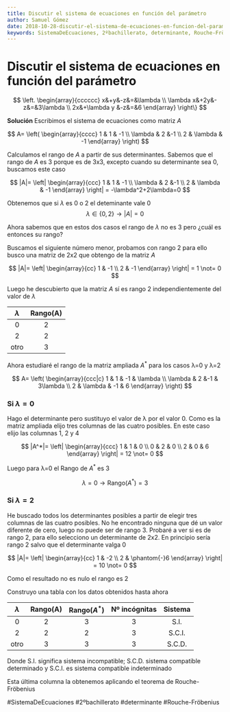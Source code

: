 ```yaml
---
title: Discutir el sistema de ecuaciones en función del parámetro
author: Samuel Gómez
date: 2018-10-28-discutir-el-sistema-de-ecuaciones-en-funcion-del-parametro
keywords: SistemaDeEcuaciones, 2ºbachillerato, determinante, Rouche-Fröbenius
---
```


# Discutir el sistema de ecuaciones en función del parámetro
$$
\left.
\begin{array}{cccccc}
	x&+y&-z&=&\lambda \\
	\lambda x&+2y&-z&=&3\lambda \\
	2x&+\lambda y &-z&=&6
\end{array}
\right\}
$$

**Solución** Escribimos el sistema de ecuaciones como matriz $A$

$$
A= \left(
\begin{array}{cccc}
	1 		& 1 & -1 \\
	\lambda & 2 &-1  \\
	2 		&	\lambda & -1
\end{array}
\right)
$$

Calculamos el rango de $A$ a partir de sus determinantes. Sabemos que el
rango de $A$ es 3 porque es de 3x3, excepto cuando su determinante sea 0,
buscamos este caso

$$
|A|= \left|
\begin{array}{ccc}
	1 		& 1 & -1 \\
	\lambda & 2 &-1  \\
	2 		&	\lambda & -1
\end{array}
\right| = -\lambda^2+2\lambda=0
$$

Obtenemos que si $\lambda$ es 0 o 2 el deteminante vale 0
$$\lambda \in \{0, 2\} \rightarrow |A| = 0 $$

Ahora sabemos que en estos dos casos el rango de $\lambda$ no es 3 pero
¿cuál es entonces su rango?

Buscamos el siguiente número menor, probamos con rango 2 para ello busco
una matriz de 2x2 que obtengo de la matriz $A$

$$
|A|= \left|
\begin{array}{cc}
	1 & -1 \\
	2 & -1
\end{array}
\right| = 1 \not= 0
$$

Luego he descubierto que la matriz $A$ sí es rango 2 independientemente
del valor de $\lambda$

|$\lambda$ | Rango(A)|
|:--------:|:-------:|
|0   	   | 2       |
|2   	   | 2       |
|otro      | 3       |


Ahora estudiaré el rango de la matriz ampliada $A^*$ para los casos &lambda;=0 y &lambda;=2

$$
A= \left(
\begin{array}{ccc|c}
	1 		& 1 & -1 & \lambda \\
	\lambda & 2 &-1 & 3\lambda \\
	2 		&	\lambda & -1 & 6
\end{array}
\right)
$$

### Si $\lambda = 0$

Hago el determinante pero sustituyo el valor de &lambda; por el valor 0. Como es la matriz
ampliada elijo tres columnas de las cuatro posibles. En este caso elijo las columnas
1, 2 y 4

$$
|A^*|= \left|
\begin{array}{ccc}
	1 & 1 & 0 \\
	0 & 2 	& 0  \\
	2 &	0 & 6
\end{array}
\right| = 12 \not= 0
$$

Luego para &lambda;=0 el Rango de $A^*$ es 3

$$\lambda=0 \rightarrow \text{Rango}(A^*)=3$$

### Si $\lambda=2$

He buscado todos los determinantes posibles a partir de elegir tres columnas de las
cuatro posibles. No he encontrado ninguna que dé un valor diferente de cero, luego
no puede ser de rango 3. Probaré a ver si es de rango 2, para ello selecciono un
determinante de 2x2. En principio sería rango 2 salvo que el determinante valga 0

$$
|A|= \left|
\begin{array}{cc}
	1 & -2 \\
	2 & \phantom{-}6
\end{array}
\right| = 10 \not= 0
$$

Como el resultado no es nulo el rango es 2

Construyo una tabla con los datos obtenidos hasta ahora

|$\lambda$| Rango(A)| Rango($A^*$)| Nº incógnitas | Sistema |
|:-------:|:-------:|:-----------:|:-------------:|:-------:|
|0   	  |    2    |      3      |       3       |  S.I.   |
|2   	  |    2    |      2      |       3       |  S.C.I. |
|otro     |    3    |      3      |       3       |  S.C.D. |

Donde S.I. significa sistema incompatible; S.C.D. sistema compatible determinado y
S.C.I. es sistema compatible indeterminado

Esta última columna la obtenemos aplicando el teorema de Rouche-Fröbenius

#SistemaDeEcuaciones #2ºbachillerato #determinante #Rouche-Fröbenius